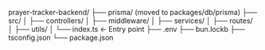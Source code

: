 prayer-tracker-backend/
├── prisma/ (moved to packages/db/prisma)
├── src/
│ ├── controllers/
│ ├── middleware/
│ ├── services/
│ ├── routes/
│ ├── utils/
│ └── index.ts ← Entry point
├── .env
├── bun.lockb
├── tsconfig.json
└── package.json

